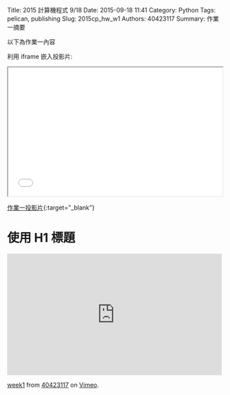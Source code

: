 Title: 2015 計算機程式 9/18
Date: 2015-09-18 11:41
Category: Python
Tags: pelican, publishing
Slug: 2015cp_hw_w1
Authors: 40423117
Summary: 作業一摘要

以下為作業一內容

利用 iframe 嵌入投影片:

<iframe src="40423117_cp_w1_p.html" width="500" height="300"></iframe>

[作業一投影片](40423117_cp_w1_p.html){:target="_blank"}

使用 H1 標題
============

<iframe src="https://player.vimeo.com/video/146105685" width="500" height="283" frameborder="0" webkitallowfullscreen mozallowfullscreen allowfullscreen></iframe> <p><a href="https://vimeo.com/146105685">week1</a> from <a href="https://vimeo.com/user44960495">40423117</a> on <a href="https://vimeo.com">Vimeo</a>.</p>